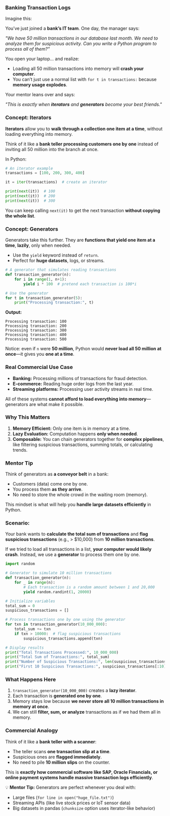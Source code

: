 ### Banking Transaction Logs

Imagine this:

You’ve just joined a **bank’s IT team**. One day, the manager says:

*"We have 50 million transactions in our database last month. We need to analyze them for suspicious activity. Can you write a Python program to process all of them?"*

You open your laptop… and realize:

* Loading all 50 million transactions into memory will **crash your computer**.
* You can’t just use a normal list with `for t in transactions:` because **memory usage explodes**.

Your mentor leans over and says:

*"This is exactly when **iterators** and **generators** become your best friends."*



### **Concept: Iterators**

**Iterators** allow you to **walk through a collection one item at a time**, without loading everything into memory.

Think of it like a **bank teller processing customers one by one** instead of inviting all 50 million into the branch at once.

In Python:

```python
# An iterator example
transactions = [100, 200, 300, 400]

it = iter(transactions)  # create an iterator

print(next(it))  # 100
print(next(it))  # 200
print(next(it))  # 300
```

You can keep calling `next(it)` to get the next transaction **without copying the whole list**.


### **Concept: Generators**

Generators take this further. They are **functions that yield one item at a time**, **lazily**, only when needed.

* Use the `yield` keyword instead of `return`.
* Perfect for **huge datasets**, logs, or streams.

```python
# A generator that simulates reading transactions
def transaction_generator(n):
    for i in range(1, n+1):
        yield i * 100  # pretend each transaction is 100*i

# Use the generator
for t in transaction_generator(5):
    print("Processing transaction:", t)
```

**Output:**

```
Processing transaction: 100
Processing transaction: 200
Processing transaction: 300
Processing transaction: 400
Processing transaction: 500
```

Notice: even if `n` were **50 million**, Python would **never load all 50 million at once**—it gives you **one at a time**.


### **Real Commercial Use Case**

* **Banking:** Processing millions of transactions for fraud detection.
* **E-commerce:** Reading huge order logs from the last year.
* **Streaming platforms:** Processing user activity streams in real time.

All of these systems **cannot afford to load everything into memory**—generators are what make it possible.


### **Why This Matters**

1. **Memory Efficient:** Only one item is in memory at a time.
2. **Lazy Evaluation:** Computation happens **only when needed**.
3. **Composable:** You can chain generators together for **complex pipelines**, like filtering suspicious transactions, summing totals, or calculating trends.



### **Mentor Tip**

Think of generators as **a conveyor belt** in a bank:

* Customers (data) come one by one.
* You process them **as they arrive**.
* No need to store the whole crowd in the waiting room (memory).

This mindset is what will help you **handle large datasets efficiently** in Python.



### **Scenario:**

Your bank wants to **calculate the total sum of transactions** and **flag suspicious transactions** (e.g., > $10,000) from **10 million transactions**.

If we tried to load all transactions in a list, **your computer would likely crash**. Instead, we use a **generator** to process them one by one.


```python
import random

# Generator to simulate 10 million transactions
def transaction_generator(n):
    for _ in range(n):
        # Each transaction is a random amount between 1 and 20,000
        yield random.randint(1, 20000)

# Initialize variables
total_sum = 0
suspicious_transactions = []

# Process transactions one by one using the generator
for txn in transaction_generator(10_000_000):
    total_sum += txn
    if txn > 10000:  # flag suspicious transactions
        suspicious_transactions.append(txn)

# Display results
print("Total Transactions Processed:", 10_000_000)
print("Total Sum of Transactions:", total_sum)
print("Number of Suspicious Transactions:", len(suspicious_transactions))
print("First 10 Suspicious Transactions:", suspicious_transactions[:10])
```


### **What Happens Here**

1. `transaction_generator(10_000_000)` creates a **lazy iterator**.
2. Each transaction is **generated one by one**.
3. Memory stays low because **we never store all 10 million transactions in memory at once**.
4. We can still **filter, sum, or analyze** transactions as if we had them all in memory.


### **Commercial Analogy**

Think of it like a **bank teller with a scanner**:

* The teller scans **one transaction slip at a time**.
* Suspicious ones are **flagged immediately**.
* No need to pile **10 million slips** on the counter.

This is **exactly how commercial software like SAP, Oracle Financials, or online payment systems handle massive transaction logs efficiently**.

 

💡 **Mentor Tip:**
Generators are perfect whenever you deal with:

* Large files (`for line in open("huge_file.txt")`)
* Streaming APIs (like live stock prices or IoT sensor data)
* Big datasets in pandas (`chunksize` option uses iterator-like behavior)

 